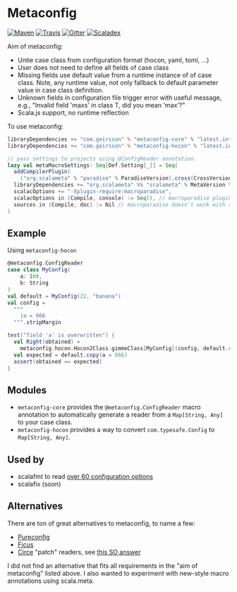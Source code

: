 # Metaconfig

[![Maven](https://img.shields.io/maven-central/v/com.geirsson/metaconfig_2.12.svg?label=maven)](http://search.maven.org/#search%7Cga%7C1%7Ca%3A%22metaconfig-core_2.12%22)
[![Travis](https://travis-ci.org/olafurpg/metaconfig.svg?branch=master)](https://travis-ci.org/olafurpg/metaconfig)
[![Gitter](https://badges.gitter.im/Join%20Chat.svg)](https://gitter.im/metaconfig/Lobby)
[![Scaladex](https://index.scala-lang.org/olafurpg/metaconfix/metaconfig-core/latest.svg)](https://index.scala-lang.org/olafurpg/metaconfig/metaconfig-core) 

Aim of metaconfig:

- Untie case class from configuration format (hocon, yaml, toml, ...)
- User does not need to define all fields of case class
- Missing fields use default value from a runtime instance of of case class. Note, any runtime value, not only fallback to default parameter value in case class definition.
- Unknown fields in configuration file trigger error with useful message, e.g., "Invalid field 'maxs' in class T, did you mean 'max'?"
- Scala.js support, no runtime reflection

To use metaconfig:
```scala
libraryDependencies += "com.geirsson" % "metaconfig-core" % "latest.integration"
libraryDependencies += "com.geirsson" % "metaconfig-hocon" % "latest.integration"

// pass settings to projects using @ConfigReader annotation.
lazy val metaMacroSettings: Seq[Def.Setting[_]] = Seq(
  addCompilerPlugin(
    ("org.scalameta" % "paradise" % ParadiseVersion).cross(CrossVersion.full)),
  libraryDependencies += "org.scalameta" %% "scalameta" % MetaVersion % Provided,
  scalacOptions += "-Xplugin-require:macroparadise",
  scalacOptions in (Compile, console) := Seq(), // macroparadise plugin doesn't work in repl yet.
  sources in (Compile, doc) := Nil // macroparadise doesn't work with scaladoc yet.
)
```

## Example

Using `metaconfig-hocon`
```scala
@metaconfig.ConfigReader
case class MyConfig(
    a: Int,
    b: String
)
val default = MyConfig(22, "banana")
val config =
  """
    |a = 666
  """.stripMargin

test("field 'a' is overwritten") {
  val Right(obtained) =
    metaconfig.hocon.Hocon2Class.gimmeClass[MyConfig](config, default.reader)
  val expected = default.copy(a = 666)
  assert(obtained == expected)
}
```

## Modules

- `metaconfig-core` provides the `@metaconfig.ConfigReader` macro annotation to automatically generate a reader from a `Map[String, Any]` to your case class.
- `metaconfig-hocon` provides a way to convert `com.typesafe.Config` to `Map[String, Any]`.

## Used by

* scalafmt to read [over 60 configuration options](https://olafurpg.github.io/scalafmt/#Other)
* scalafix (soon)

## Alternatives

There are ton of great alternatives to metaconfig, to name a few:

- [Pureconfig](https://github.com/melrief/pureconfig)
- [Ficus](https://github.com/iheartradio/ficus)
- [Circe](https://github.com/circe/circe) "patch" readers, see [this SO answer](http://stackoverflow.com/a/39639397/1469245)

I did not find an alternative that fits all requirements in the "aim of metaconfig" listed above.
I also wanted to experiment with new-style macro annotations using scala.meta.

